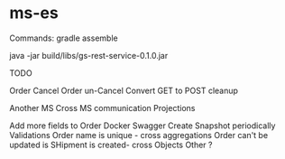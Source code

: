 # ms-es

Commands:
gradle assemble

java -jar build/libs/gs-rest-service-0.1.0.jar

TODO

Order Cancel
Order un-Cancel
Convert GET to POST
cleanup


Another MS
Cross MS communication
Projections
	
Add more fields to Order
Docker
Swagger
Create Snapshot periodically
Validations
	Order name is unique - cross aggregations
	Order can't be updated is SHipment is created- cross Objects
	Other ?
